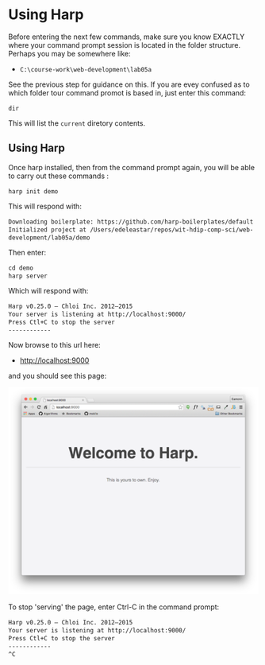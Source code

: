 # Using Harp

Before entering the next few commands, make sure you know EXACTLY where your command prompt session is located in the folder structure. Perhaps you may be somewhere like:

- `C:\course-work\web-development\lab05a`

See the previous step for guidance on this. If you are evey confused as to which folder tour command promot is based in, just enter this command:

~~~
dir
~~~

This will list the `current` diretory contents.

## Using Harp

Once harp installed, then from the command prompt again, you will be able to carry out these commands :

~~~
harp init demo
~~~

This will respond with: 

~~~
Downloading boilerplate: https://github.com/harp-boilerplates/default
Initialized project at /Users/edeleastar/repos/wit-hdip-comp-sci/web-development/lab05a/demo
~~~

Then enter:

~~~
cd demo
harp server
~~~

Which will respond with: 

~~~
Harp v0.25.0 – Chloi Inc. 2012–2015
Your server is listening at http://localhost:9000/
Press Ctl+C to stop the server
------------
~~~

Now browse to this url here:

- <http://localhost:9000>

and you should see this page:

![](img/21.png)

To stop 'serving' the page, enter Ctrl-C in the command prompt:

~~~
Harp v0.25.0 – Chloi Inc. 2012–2015
Your server is listening at http://localhost:9000/
Press Ctl+C to stop the server
------------
^C
 
~~~

